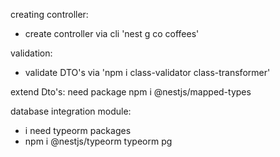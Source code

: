 creating controller:
- create controller via cli 'nest g co coffees'

validation:
- validate DTO's via 'npm i class-validator class-transformer'

extend Dto's:
need package npm i @nestjs/mapped-types

database integration module:
- i need typeorm packages
- npm i @nestjs/typeorm typeorm pg



